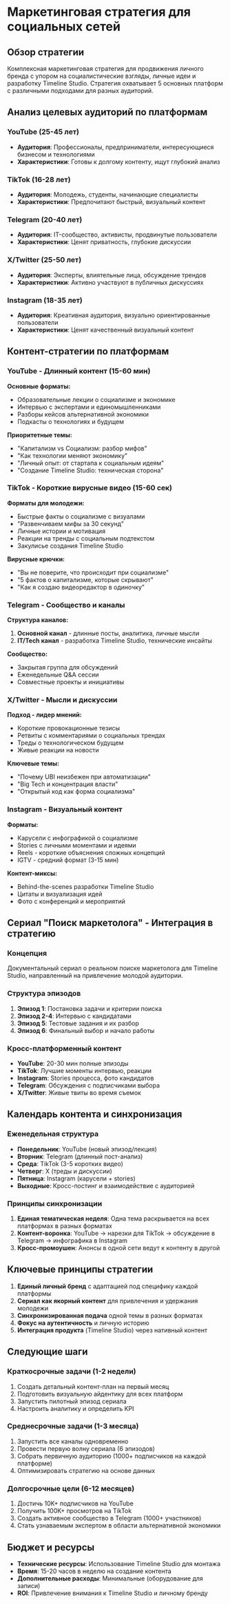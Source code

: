 # Маркетинговая стратегия для социальных сетей

## Обзор стратегии

Комплексная маркетинговая стратегия для продвижения личного бренда с упором на социалистические взгляды, личные идеи и разработку Timeline Studio. Стратегия охватывает 5 основных платформ с различными подходами для разных аудиторий.

## Анализ целевых аудиторий по платформам

### YouTube (25-45 лет)
- **Аудитория**: Профессионалы, предприниматели, интересующиеся бизнесом и технологиями
- **Характеристики**: Готовы к долгому контенту, ищут глубокий анализ

### TikTok (16-28 лет) 
- **Аудитория**: Молодежь, студенты, начинающие специалисты
- **Характеристики**: Предпочитают быстрый, визуальный контент

### Telegram (20-40 лет)
- **Аудитория**: IT-сообщество, активисты, продвинутые пользователи
- **Характеристики**: Ценят приватность, глубокие дискуссии

### X/Twitter (25-50 лет)
- **Аудитория**: Эксперты, влиятельные лица, обсуждение трендов
- **Характеристики**: Активно участвуют в публичных дискуссиях

### Instagram (18-35 лет)
- **Аудитория**: Креативная аудитория, визуально ориентированные пользователи
- **Характеристики**: Ценят качественный визуальный контент

## Контент-стратегии по платформам

### YouTube - Длинный контент (15-60 мин)

**Основные форматы:**
- Образовательные лекции о социализме и экономике
- Интервью с экспертами и единомышленниками
- Разборы кейсов альтернативной экономики
- Подкасты о технологиях и будущем

**Приоритетные темы:**
- "Капитализм vs Социализм: разбор мифов"
- "Как технологии меняют экономику"
- "Личный опыт: от стартапа к социальным идеям"
- "Создание Timeline Studio: техническая сторона"

### TikTok - Короткие вирусные видео (15-60 сек)

**Форматы для молодежи:**
- Быстрые факты о социализме с визуалами
- "Развенчиваем мифы за 30 секунд"
- Личные истории и мотивация
- Реакции на тренды с социальным подтекстом
- Закулисье создания Timeline Studio

**Вирусные крючки:**
- "Вы не поверите, что происходит при социализме"
- "5 фактов о капитализме, которые скрывают"
- "Как я создаю видеоредактор в одиночку"

### Telegram - Сообщество и каналы

**Структура каналов:**
1. **Основной канал** - длинные посты, аналитика, личные мысли
2. **IT/Tech канал** - разработка Timeline Studio, технические инсайты

**Сообщество:**
- Закрытая группа для обсуждений
- Еженедельные Q&A сессии
- Совместные проекты и инициативы

### X/Twitter - Мысли и дискуссии

**Подход - лидер мнений:**
- Короткие провокационные тезисы
- Ретвиты с комментариями о социальных трендах
- Треды о технологическом будущем
- Живые реакции на новости

**Ключевые темы:**
- "Почему UBI неизбежен при автоматизации"
- "Big Tech и концентрация власти"
- "Открытый код как форма социализма"

### Instagram - Визуальный контент

**Форматы:**
- Карусели с инфографикой о социализме
- Stories с личными моментами и идеями
- Reels - короткие объяснения сложных концепций
- IGTV - средний формат (3-15 мин)

**Контент-миксы:**
- Behind-the-scenes разработки Timeline Studio
- Цитаты и визуализация идей
- Фото с конференций и мероприятий

## Сериал "Поиск маркетолога" - Интеграция в стратегию

### Концепция
Документальный сериал о реальном поиске маркетолога для Timeline Studio, направленный на привлечение молодой аудитории.

### Структура эпизодов
1. **Эпизод 1**: Постановка задачи и критерии поиска
2. **Эпизод 2-4**: Интервью с кандидатами
3. **Эпизод 5**: Тестовые задания и их разбор
4. **Эпизод 6**: Финальный выбор и начало работы

### Кросс-платформенный контент
- **YouTube**: 20-30 мин полные эпизоды
- **TikTok**: Лучшие моменты интервью, реакции
- **Instagram**: Stories процесса, фото кандидатов
- **Telegram**: Обсуждения с подписчиками выбора
- **X/Twitter**: Живые твиты во время съемок

## Календарь контента и синхронизация

### Еженедельная структура
- **Понедельник**: YouTube (новый эпизод/лекция)
- **Вторник**: Telegram (длинный пост-анализ)
- **Среда**: TikTok (3-5 коротких видео)
- **Четверг**: X (треды и дискуссии)
- **Пятница**: Instagram (карусели + stories)
- **Выходные**: Кросс-постинг и взаимодействие с аудиторией

### Принципы синхронизации
1. **Единая тематическая неделя**: Одна тема раскрывается на всех платформах в разных форматах
2. **Контент-воронка**: YouTube → нарезки для TikTok → обсуждение в Telegram → инфографика в Instagram
3. **Кросс-промоушен**: Анонсы в одной сети ведут к контенту в другой

## Ключевые принципы стратегии

1. **Единый личный бренд** с адаптацией под специфику каждой платформы
2. **Сериал как якорный контент** для привлечения и удержания молодежи
3. **Синхронизированная подача** одной темы в разных форматах
4. **Фокус на аутентичность** и личную историю
5. **Интеграция продукта** (Timeline Studio) через нативный контент

## Следующие шаги

### Краткосрочные задачи (1-2 недели)
1. Создать детальный контент-план на первый месяц
2. Подготовить визуальную айдентику для всех платформ
3. Запустить пилотный эпизод сериала
4. Настроить аналитику и определить KPI

### Среднесрочные задачи (1-3 месяца)
1. Запустить все каналы одновременно
2. Провести первую волну сериала (6 эпизодов)
3. Собрать первичную аудиторию (1000+ подписчиков на каждой платформе)
4. Оптимизировать стратегию на основе данных

### Долгосрочные цели (6-12 месяцев)
1. Достичь 10K+ подписчиков на YouTube
2. Получить 100K+ просмотров на TikTok
3. Создать активное сообщество в Telegram (1000+ участников)
4. Стать узнаваемым экспертом в области альтернативной экономики

## Бюджет и ресурсы

- **Технические ресурсы**: Использование Timeline Studio для монтажа
- **Время**: 15-20 часов в неделю на создание контента
- **Дополнительные расходы**: Минимальные (оборудование для записи)
- **ROI**: Привлечение внимания к Timeline Studio и личному бренду